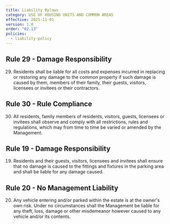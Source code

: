 ```yaml
---
title: Liability Bylaws
category: USE OF HOUSING UNITS AND COMMON AREAS
effective: 2025-11-01
version: 1.0
order: "02.13"
policies:
  - liability-policy
---
```


## Rule 29 - Damage Responsibility

29) Residents shall be liable for all costs and expenses incurred in replacing or restoring any damage to the common property if such damage is caused by them, members of their family, their guests, visitors, licensees or invitees or their contractors.

## Rule 30 - Rule Compliance

30) All residents, family members of residents, visitors, guests, licensees or invitees shall observe and comply with all restrictions, rules and regulations, which may from time to time be varied or amended by the Management.

## Rule 19 - Damage Responsibility

19) Residents and their guests, visitors, licensees and invitees shall ensure that no damage is caused to the fittings and fixtures in the parking area and shall be liable for any damage caused.

## Rule 20 - No Management Liability

20) Any vehicle entering and/or parked within the estate is at the owner's own risk. Under no circumstances shall the Management be liable for any theft, loss, damage or other misdemeanor however caused to any vehicle and/or its contents.
